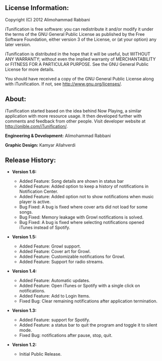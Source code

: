 License Information:
--------------------------------------

Copyright (C) 2012  Alimohammad Rabbani

iTunification is free software: you can redistribute it and/or modify it under the terms of the GNU General Public License as published by the Free Software Foundation, either version 3 of the License, or (at your option) any later version.

iTunification is distributed in the hope that it will be useful, but WITHOUT ANY WARRANTY; without even the implied warranty of MERCHANTABILITY or FITNESS FOR A PARTICULAR PURPOSE.  See the GNU General Public License for more details.

You should have received a copy of the GNU General Public License along with iTunification.  If not, see <http://www.gnu.org/licenses/>.


About:
--------------------------------------
iTunification started based on the idea behind Now Playing, a similar application with more resource usage. It then developed further with comments and feedback from other people. Visit developer website at http://onible.com/iTunification/.


**Engineering & Development:** Alimohammad Rabbani

**Graphic Design:** Kamyar Allahverdi


Release History:
--------------------------------------
* **Version 1.6:**
    * Added Feature: Song details are shown in status bar
	* Added Feature: Added option to keep a history of notifications in Notification Center.
	* Added Feature: Added option not to show notifications when music player is active.
    * Bug Fixed: A bug is fixed where cover arts did not load for some songs.
	* Bug Fixed: Memory leakage with Growl notifications is solved.
	* Bug Fixed: A bug is fixed where selecting notifications opened iTunes instead of Spotify.

* **Version 1.5:**
    * Added Feature: Growl support.
    * Added Feature: Cover art for Growl.
    * Added Feature: Customizable notifications for Growl.
    * Added Feature: Support for radio streams.

* **Version 1.4:**
    * Added Feature: Automatic updates.
    * Added Feature: Open iTunes or Spotify with a single click on notifications.
    * Added Feature: Add to Login Items.
    * Fixed Bug: Clear remaining notifications after application termination.

* **Version 1.3:**
    * Added Feature: support for Spotify.
    * Added Feature: a status bar to quit the program and toggle it to silent mode.
    * Fixed Bug: notifications after pause, stop, quit.

* **Version 1.2:**
    * Initial Public Release.
